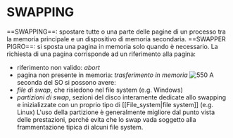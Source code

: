 # SWAPPING
==SWAPPING==: spostare tutte o una parte delle pagine di un processo tra la memoria principale e un dispositivo di memoria secondaria.
==SWAPPER PIGRO==: si sposta una pagina in memoria solo quando è necessario.
La richiesta di una pagina corrisponde ad un riferimento alla pagina:
- riferimento non valido: _abort_
- pagina non presente in memoria: _trasferimento in memoria_
![550](swapping.png)
A seconda del SO si possono avere:
- _file di swap_, che risiedono nel file system (e.g. Windows)
- _partizioni di swap_, sezioni del disco interamente dedicate allo swapping e inizializzate con un proprio tipo di [[File_system|file system]] (e.g. Linux)
L'uso della partizione è generalmente migliore dal punto vista delle prestazioni, perché evita che lo swap vada soggetto alla frammentazione tipica di alcuni file system.
